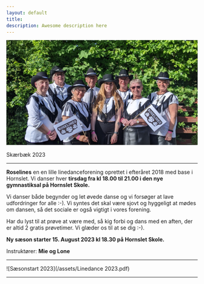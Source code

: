 ```yaml
---
layout: default
title:
description: Awesome description here
---
```


 ![Roselines i Skærbæk 2023](/assets/Skærbæk2023-1.jpg)


Skærbæk 2023

---

**Roselines** en en lille linedanceforening oprettet i efteråret 2018 med base i Hornslet. Vi danser hver **tirsdag fra kl 18.00 til 21.00 i den nye gymnastiksal på Hornslet Skole.** 



Vi danser både begynder og let øvede danse og vi forsøger at lave udfordringer for alle :-). Vi syntes det skal være sjovt og hyggeligt at mødes om dansen, så det sociale er også vigtigt i vores forening.

Har du lyst til at prøve at være med, så kig forbi og dans med en aften, der er altid 2 gratis prøvetimer.
Vi glæder os til at se dig :-).


**Ny sæson starter 15. August 2023 kl 18.30 på Hornslet Skole.**


Instruktører: **Mie og Lone**


---

![Sæsonstart 2023](/assets/Linedance 2023.pdf)

---
